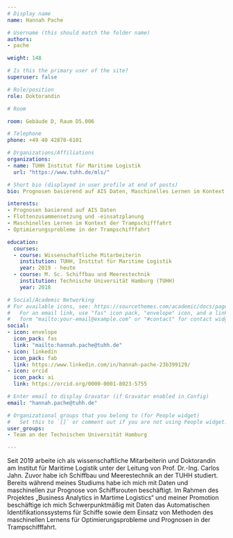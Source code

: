 ---# Display namename: Hannah Pache# Username (this should match the folder name)authors:- pacheweight: 148# Is this the primary user of the site?superuser: false# Role/positionrole: Doktorandin# Roomroom: Gebäude D, Raum D5.006# Telephonephone: +49 40 42878-6101# Organizations/Affiliationsorganizations:- name: TUHH Institut für Maritime Logistik  url: "https://www.tuhh.de/mls/"# Short bio (displayed in user profile at end of posts)bio: Prognosen basierend auf AIS Daten, Maschinelles Lernen im Kontext der maritimen Logistikinterests:- Prognosen basierend auf AIS Daten- Flottenzusammensetzung und -einsatzplanung- Maschinelles Lernen im Kontext der Trampschifffahrt- Optimierungsprobleme in der Trampschifffahrteducation:  courses:  - course: Wissenschaftliche Mitarbeiterin    institution: TUHH, Institut für Maritime Logistik     year: 2019 - heute  - course: M. Sc. Schiffbau und Meerestechnik    institution: Technische Universität Hamburg (TUHH)    year: 2018# Social/Academic Networking# For available icons, see: https://sourcethemes.com/academic/docs/page-builder/#icons#   For an email link, use "fas" icon pack, "envelope" icon, and a link in the#   form "mailto:your-email@example.com" or "#contact" for contact widget.social:- icon: envelope  icon_pack: fas  link: "mailto:hannah.pache@tuhh.de"- icon: linkedin  icon_pack: fab  link: https://www.linkedin.com/in/hannah-pache-23b399129/- icon: orcid  icon_pack: ai  link: https://orcid.org/0000-0001-8023-5755# Enter email to display Gravatar (if Gravatar enabled in Config)email: "hannah.pache@tuhh.de"# Organizational groups that you belong to (for People widget)#   Set this to `[]` or comment out if you are not using People widget.user_groups:- Team an der Technischen Universität Hamburg---Seit 2019 arbeite ich als wissenschaftliche Mitarbeiterin und Doktorandin am Institut für Maritime Logistik unter der Leitung von Prof. Dr.-Ing. Carlos Jahn. Zuvor habe ich Schiffbau und Meerestechnik an der TUHH studiert. Bereits während meines Studiums habe ich mich mit Daten und maschinellen zur Prognose von Schiffsrouten beschäftigt. Im Rahmen des Projektes „Business Analytics in Martime Logistics“ und meiner Promotion beschäftige ich mich Schwerpunktmäßig mit Daten das Automatischen Identifikationssystems für Schiffe sowie dem Einsatz von Methoden des maschinellen Lernens für Optimierungsprobleme und Prognosen in der Trampschifffahrt.